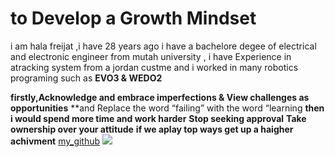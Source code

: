 # to Develop a Growth Mindset 
i am hala freijat ,i have 28 years ago i have a bachelore degee of electrical and electronic engineer from mutah university , i have Experience in atracking system from a jordan custme and i worked in many robotics programing such as **EVO3 & WEDO2**
 
**firstly,Acknowledge and embrace imperfections & View challenges as opportunities**
**and  Replace the word “failing” with the word “learning
**then i would spend more time and work harder**
**Stop seeking approval**
**Take ownership over your attitude**
**if we aplay top ways get up a haigher achivment**
[my_github](https://halafreijat.github.io/hello-amman102/)
![](https://cdnb.artstation.com/p/assets/images/images/005/507/167/large/howie-le-brain-whole-fotor.jpg?1491529680&dl=1)
